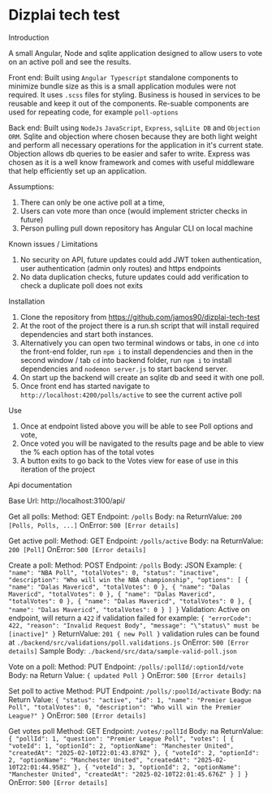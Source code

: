 # Dizplai tech test

Introduction

A small Angular, Node and sqlite application designed to allow users to vote on an active poll and see the results.

Front end: Built using `Angular Typescript` standalone components to minimize bundle size as this is a small application modules were not required. It uses `.scss` files for styling. Business is housed in services to be reusable and keep it out of the components. Re-suable components are used for repeating code, for example `poll-options`

Back end: Built using `NodeJs` `JavaScript`, `Express`, `sqlLite DB` and `Objection ORM`. Sqlite and objection where chosen because they are both light weight and perform all necessary operations for the application in it's current state. Objection allows db queries to be easier and safer to write. Express was chosen as it is a well know framework and comes with useful middleware that help efficiently set up an application.

Assumptions:

1. There can only be one active poll at a time,
2. Users can vote more than once (would implement stricter checks in future)
3. Person pulling pull down repository has Angular CLI on local machine

Known issues / Limitations

1. No security on API, future updates could add JWT token authentication, user authentication (admin only routes) and https endpoints
2. No data duplication checks, future updates could add verification to check a duplicate poll does not exits

Installation

1. Clone the repository from https://github.com/jamos90/dizplai-tech-test
2. At the root of the project there is a run.sh script that will install required dependencies and start both instances.
3. Alternatively you can open two terminal windows or tabs, in one `cd` into the front-end folder, run `npm i` to install dependencies and then in the second window / tab `cd` into backend folder, run `npm i` to install dependencies and `nodemon server.js` to start backend server.
4. On start up the backend will create an sqlite db and seed it with one poll.
5. Once front end has started navigate to `http://localhost:4200/polls/active` to see the current active poll

Use

1. Once at endpoint listed above you will be able to see Poll options and vote,
2. Once voted you will be navigated to the results page and be able to view the % each option has of the total votes
3. A button exits to go back to the Votes view for ease of use in this iteration of the project

Api documentation

Base Url: http://localhost:3100/api/

Get all polls:
Method: GET
Endpoint: `/polls`
Body: na
ReturnValue: `200 [Polls, Polls, ...]`
OnError: `500 [Error details]`

Get active poll:
Method: GET
Endpoint: `/polls/active`
Body: na
ReturnValue: `200 [Poll]`
OnError: `500 [Error details]`

Create a poll:
Method: POST
Endpoint: `/polls`
Body: JSON
Example: `{ "name": "NBA Poll", "totalVotes": 0, "status": "inactive", "description": "Who will win the NBA championship", "options": [ { "name": "Dalas Mavericd", "totalVotes": 0 }, { "name": "Dalas Mavericd", "totalVotes": 0 }, { "name": "Dalas Mavericd", "totalVotes": 0 }, { "name": "Dalas Mavericd", "totalVotes": 0 }, { "name": "Dalas Mavericd", "totalVotes": 0 } ] }`
Validation: Active on endpoint, will return a `422` if validation failed for example:
`{ "errorCode": 422, "reason": "Invalid Request Body", "message": "\"status\" must be [inactive]" }`
ReturnValue: `201 { new Poll }`
validation rules can be found at `./backend/src/validations/poll.validations.js`
OnError: `500 [Error details]`
Sample Body: `./backend/src/data/sample-valid-poll.json`

Vote on a poll:
Method: PUT
Endpoint: `/polls/:pollId/:optionId/vote`
Body: na
Return Value: `{ updated Poll }`
OnError: `500 [Error details]`

Set poll to active
Method: PUT
Endpoint: `/polls/:poolId/activate`
Body: na
Return Value: `{ "status": "active", "id": 1, "name": "Premier League Poll", "totalVotes": 0, "description": "Who will win the Premier League?" }`
OnError: `500 [Error details]`

Get votes poll
Method: GET
Endpoint: `/votes/:pollId`
Body: na
ReturnValue: `{ "pollId": 1, "question": "Premier League Poll", "votes": [ { "voteId": 1, "optionId": 2, "optionName": "Manchester United", "createdAt": "2025-02-10T22:01:43.879Z" }, { "voteId": 2, "optionId": 2, "optionName": "Manchester United", "createdAt": "2025-02-10T22:01:44.958Z" }, { "voteId": 3, "optionId": 2, "optionName": "Manchester United", "createdAt": "2025-02-10T22:01:45.676Z" } ] }`
OnError: `500 [Error details]`
